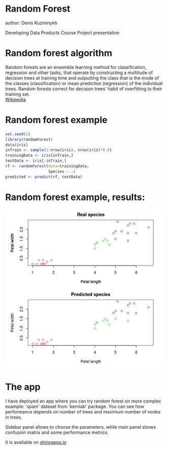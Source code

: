 Random Forest
========================================================
author: Denis Kuzminykh

Developing Data Products Course Project presentation

Random forest algorithm
========================================================

Random forests are an ensemble learning method for classification, regression and other tasks, that operate by constructing a multitude of decision trees at training time and outputting the class that is the mode of the classes (classification) or mean prediction (regression) of the individual trees. Random forests correct for decision trees' habit of overfitting to their training set.  
[Wikipedia](https://en.wikipedia.org/wiki/Random_forest)

Random forest example
========================================================


```r
set.seed(1)
library(randomForest)
data(iris)
inTrain <- sample(1:nrow(iris), nrow(iris)*0.8)
trainingData <- iris[inTrain,]
testData <- iris[-inTrain,]
rf <- randomForest(data=trainingData, 
                   Species ~ .)
predicted <- predict(rf, testData)
```

Random forest example, results:
========================================================

![plot of chunk unnamed-chunk-2](presentation-figure/unnamed-chunk-2-1.png) 

The app
========================================================

I have deployed an app where you can try random forest on more complex example: 'spam' dataset from 'kernlab' package. You can see how performance depends on number of trees and maximum number of nodes in trees.

Sidebar panel allows to choose the parameters, while main panel shows confusion matrix and some performance metrics.

It is available on [shinyapps.io](https://crimsonlander.shinyapps.io/coursera_dev_data_products_proj)
